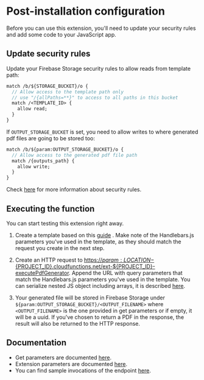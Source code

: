 # Post-installation configuration

Before you can use this extension, you'll need to update your security rules and
add some code to your JavaScript app.

## Update security rules

Update your Firebase Storage security rules to allow reads from template path:

```proto
match /b/${STORAGE_BUCKET}/o {
  // Allow access to the template path only
  // use "/{allPaths=**}" to access to all paths in this bucket
  match /<TEMPLATE_ID> {
    allow read;
  }
}
```

If `OUTPUT_STORAGE_BUCKET` is set, you need to allow writes to where generated
pdf files are going to be stored too:

```proto
match /b/${param:OUTPUT_STORAGE_BUCKET}/o {
  // Allow access to the generated pdf file path
  match /{outputs_path} {
    allow write;
  }
}
```

Check [here](https://firebase.google.com/docs/storage/security) for more
information about security rules.

## Executing the function

You can start testing this extension right away.

1.  Create a template based on this [guide](https://github.com/sassanh/template-to-pdf/blob/main/pdf-generator/PREINSTALL.md)
    . Make note of the Handlebars.js parameters you've used in the template, as
    they should match the request you create in the next step.

1.  Create an HTTP request to [https://${param:LOCATION}-${PROJECT_ID}.cloudfunctions.net/ext-${PROJECT_ID}-executePdfGenerator]().
    Append the URL with query parameters that match the Handlebars.js
    parameters you've used in the template. You can serialize nested JS object
    including arrays, it is described [here](https://www.npmjs.com/package/qs).

1.  Your generated file will be stored in Firebase Storage under `${param:OUTPUT_STORAGE_BUCKET}/<OUTPUT_FILENAME>`
    where `<OUTPUT_FILENAME>` is the one provided in get parameters or if
    empty, it will be a uuid. If you've chosen to return a PDF in the response,
    the result will also be returned to the HTTP response.

## Documentation

- Get parameters are documented [here](https://github.com/sassanh/template-to-pdf#get-parameters).
- Extension parameters are documented [here](https://github.com/sassanh/template-to-pdf#get-parameters).
- You can find sample invocations of the endpoint [here](https://github.com/sassanh/template-to-pdf/tree/main/template-samples).
